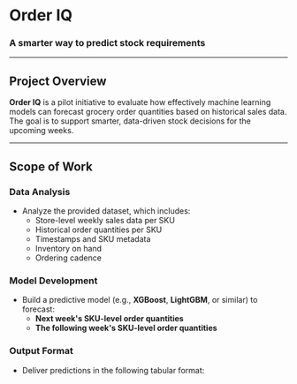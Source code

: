 # Order IQ
### A smarter way to predict stock requirements

---

## Project Overview
**Order IQ** is a pilot initiative to evaluate how effectively machine learning models can forecast grocery order quantities based on historical sales data. The goal is to support smarter, data-driven stock decisions for the upcoming weeks.

---

## Scope of Work

### Data Analysis
- Analyze the provided dataset, which includes:
  - Store-level weekly sales data per SKU
  - Historical order quantities per SKU
  - Timestamps and SKU metadata
  - Inventory on hand
  - Ordering cadence

### Model Development
- Build a predictive model (e.g., **XGBoost**, **LightGBM**, or similar) to forecast:
  - **Next week's SKU-level order quantities**
  - **The following week's SKU-level order quantities**

### Output Format
- Deliver predictions in the following tabular format:

